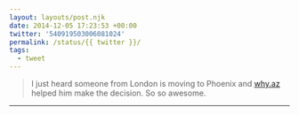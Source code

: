 ```yaml
---
layout: layouts/post.njk
date: 2014-12-05 17:23:53 +00:00
twitter: '540919503006081024'
permalink: /status/{{ twitter }}/
tags: 
  - tweet
---
```


> I just heard someone from London is moving to Phoenix and [why.az](https://why.az) helped him make the decision. So so awesome.

---
